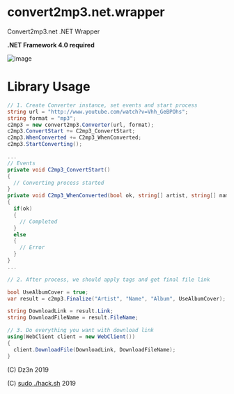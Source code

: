 # convert2mp3.net.wrapper
Convert2mp3.net .NET Wrapper

**.NET Framework 4.0 required**

![image](https://user-images.githubusercontent.com/25367511/50703749-cedb6b00-105d-11e9-97ae-b8fe36b271da.png)

# Library Usage
```csharp
// 1. Create Converter instance, set events and start process
string url = "http://www.youtube.com/watch?v=Vhh_GeBPOhs";
string format = "mp3";
c2mp3 = new convert2mp3.Converter(url, format);
c2mp3.ConvertStart += C2mp3_ConvertStart;
c2mp3.WhenConverted += C2mp3_WhenConverted;
c2mp3.StartConverting();

...
// Events
private void C2mp3_ConvertStart()
{
  // Converting process started
}
private void C2mp3_WhenConverted(bool ok, string[] artist, string[] name, string album, bool cover, string playSrc)
{
  if(ok)
  {
    // Completed
  }
  else
  {
    // Error
  }
}
...

// 2. After process, we should apply tags and get final file link

bool UseAlbumCover = true;
var result = c2mp3.Finalize("Artist", "Name", "Album", UseAlbumCover);

string DownloadLink = result.Link;
string DownloadFileName = result.FileName;

// 3. Do everything you want with download link
using(WebClient client = new WebClient())
{
  client.DownloadFile(DownloadLink, DownloadFileName);
}
```

(C) Dz3n 2019

(C) [sudo ./hack.sh](https://www.youtube.com/channel/UCU40PNPpo8GBaWQwxtTCEQQ) 2019

